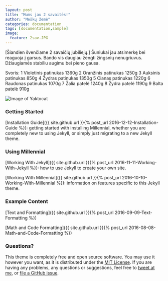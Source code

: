 ```yaml
---
layout: post
title: "Mums jau 2 savaitės!"
author: "Meškų žemė"
categories: documentation
tags: [documentation,sample]
image:
  feature: 2sav.JPG
---
```


[Šiandien švenčiame 2 savaičių jubiliejų.] Šuniukai jau atsimerkę bei reaguoja į garsus. Bando vis daugiau žengti žingsnių nenugriuvus. Džiaugiamės stabiliu augimu bei pieno gausa.

Svoris:
1 Violetinis patinukas 1360g
2 Oranžinis patinukas 1250g
3 Auksinis patinukas 850g
4 Žydras patinukas 1350g
5 Cianas patinukas 1220g
6 Raudonas patinukas 1070g
7 Žalia patelė 1240g
8 Žydra patelė 1190g
9 Balta patelė 910g


![Image of Yaktocat](/assets/img/cuba-2.jpg)

### Getting Started

[Installation Guide]({{ site.github.url }}{% post_url 2016-12-12-Installation-Guide %}): getting started with installing Millennial, whether you are completely new to using Jekyll, or simply just migrating to a new Jekyll theme.

### Using Millennial

[Working With Jekyll]({{ site.github.url }}{% post_url 2016-11-11-Working-With-Jekyll %}): how to use Jekyll to create your own site.

[Working With Millennial]({{ site.github.url }}{% post_url 2016-10-10-Working-With-Millennial %}): information on features specific to this Jekyll theme.

### Example Content

[Text and Formatting]({{ site.github.url }}{% post_url 2016-09-09-Text-Formatting %})

[Math and Code Formatting]({{ site.github.url }}{% post_url 2016-08-08-Math-and-Code-Formatting %})

### Questions?

This theme is completely free and open source software. You may use it however you want, as it is distributed under the [MIT License](http://choosealicense.com/licenses/mit/). If you are having any problems, any questions or suggestions, feel free to [tweet at me](https://twitter.com/intent/tweet?text=My%question%about%Millennial%is:%&amp;via=paululele), or [file a GitHub issue](https://github.com/lenpaul/Millennial/issues/new).
